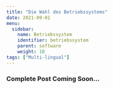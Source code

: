 ```yaml
---
title: "Die Wahl des Betriebssystems"
date: 2021-09-01
menu:
  sidebar:
    name: Betriebssystem
    identifier: betriebssystem
    parent: software
    weight: 10
tags: ["Multi-lingual"]
---
```

### Complete Post Coming Soon...